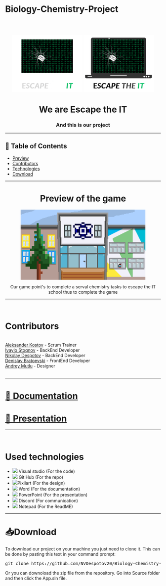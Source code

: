 # Biology-Chemistry-Project

<br>
<br>
<p align="center">
  <img align="center" src="App/Logo/TeamLogo.png#gh-dark-mode-only" height="50%" width = "45%">
  <img align="center" src="App/Logo/TeamLogoDark.png#gh-light-mode-only" height="50%" width = "45%">
</p>

<h1 align="center">We are Escape the IT</h1>
<h3 align="center">And this is our project</h3>

---

## 📝 Table of Contents

+ [Preview](#preview)
+ [Contributors](#contributors)
+ [Technologies](#used-technologies)
+ [Download](#download)

---

<h1 align="center"> Preview of the game</h1> <a name = "preview"></a>


<p align="center">
  
<img align="center" src="App/chemistryGame/assets/images/chemistry/Objects/MainBackground.png" height="50%" width = "80%">
 </p>
<p align = "center" font-size="60">Our game point's to complete a serval chemistry tasks to escape the IT school thus to complete the game</p>


---

<br/>

# Contributors

<br/>
<a href = "https://github.com/aikostov20"> Aleksander Kostov</a> - Scrum Trainer<br/>
<a href = "https://github.com/ipstoyanov20"> Ivaylo Stoqnov</a>  - BackEnd Developer<br/>
<a href = "https://github.com/NVDespotov20"> Nikolay Despotov</a>  - BackEnd Developer<br/>
<a href = "https://github.com/DGBratoevski20"> Denislav Bratoevski</a> - FrontEnd Developer<br/>
<a href = "https://github.com/AAMutlu20"> Andrey Mutlu</a> - Designer<br/>
<br>

---

# [📄 Documentation](https://codingburgas-my.sharepoint.com/:w:/g/personal/aikostov20_codingburgas_bg/EVYUYJ-pHFtLvrKKRdHYdgMB_PBEj5-JufA-YMYlidlQFA?e=oa2ybwq)<br/>
# [📄 Presentation](https://codingburgas-my.sharepoint.com/:p:/g/personal/aikostov20_codingburgas_bg/Ea3c1DTtPjdNi16M9Wh9hbwB2lGu7hMKC0nu-ZfNEe8-aQ)


---

<br/>

# Used technologies<br/>
- <img src="https://user-images.githubusercontent.com/85336778/168471335-47e2d66a-c812-4b33-a43c-08e9e7076ac4.png" width=30>  Visual studio (For the code) <br/>
- <img src="https://upload.wikimedia.org/wikipedia/commons/thumb/9/91/Octicons-mark-github.svg/2048px-Octicons-mark-github.svg.png" width=25> Git Hub (For the repo)<br/>
- <img src= "https://play-lh.googleusercontent.com/r3TfuTEkPgg0jv5tVse5SqseSN31-yOhKGdBshdxNbdlvt0_bTC2QAKaxfcnj4_8gg=w240-h480-rw" width="25">Pixilart (For the design)<br/>
- <img src="https://bg.wizcase.com/wp-content/uploads/2020/01/Microsoft-Word-Logo.png" width="25">  Word (For the documentation)<br/>
- <img src="https://1000logos.net/wp-content/uploads/2020/08/Microsoft-PowerPoint-Logo.png" width="25"> PowerPoint (For the presentation)<br/>
- <img src="https://user-images.githubusercontent.com/85336778/168491891-78a91df4-65fb-46ad-a71e-732994d15a24.png" width="25"> Discord (For communication)<br/>
- <img src="https://play-lh.googleusercontent.com/jD8waDJPN1yv4OdcB6_ILw9M4kyNPdtgBYtoTiPrYhxA1l4FLSKXXe4kAcDCjmtZmQ4" width="25">  Notepad (For the ReadME)<br/>

---

# 📥Download

<p>To download our project on your machine you just need to clone it. This can be done by pasting this text in your command prompt:</p>

<pre>git clone https://github.com/NVDespotov20/Biology-Chemistry-Project.gitt</pre>

<p>Or you can downoload the zip file from the repository. Go into Source folder and then click the App.sln file.</p>
